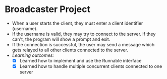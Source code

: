 # Broadcaster Project
- When a user starts the client, they must enter a client identifier (username).
- If the username is valid, they may try to connect to the server. If they can't, the program will show a prompt and exit.
- If the connection is successful, the user may send a message which gets relayed to all other clients connected to the server.
- *Learning outcomes:*
    - [x] Learned how to implement and use the Runnable interface
    - [x] Learned how to handle multiple concurrent clients connected to one server
